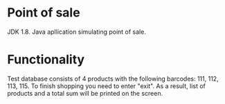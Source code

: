 # Point of sale
JDK 1.8. Java apllication simulating point of sale.

# Functionality
Test database consists of 4 products with the following barcodes:
111, 112, 113, 115.
To finish shopping you need to enter "exit".
As a result, list of products and a total sum will be printed on the screen.
